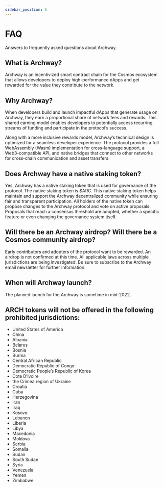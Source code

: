 ```yaml
---
sidebar_position: 5
---
```


# FAQ

Answers to frequently asked questions about Archway.

## What is Archway?

Archway is an incentivized smart contract chain for the Cosmos ecosystem that allows developers to deploy high-performance dApps and get rewarded for the value they contribute to the network.

## Why Archway?

When developers build and launch impactful dApps that generate usage on Archway, they earn a proportional share of network fees and rewards. This shared earning model enables developers to potentially access recurring streams of funding and participate in the protocol’s success.

Along with a more inclusive rewards model, Archway’s technical design is optimized for a seamless developer experience. The protocol provides a full WebAssembly (Wasm) implementation for cross-language support, a Web3-compatible API, and native bridges that connect to other networks for cross-chain communication and asset transfers.

## Does Archway have a native staking token?

Yes, Archway has a native staking token that is used for governance of the protocol. The native staking token is $ARC. This native staking token helps maintain and support the Archway decentralized community while ensuring fair and transparent participation. All holders of the native token can propose changes to the Archway protocol and vote on active proposals. Proposals that reach a consensus threshold are adopted, whether a specific feature or even changing the governance system itself.

## Will there be an Archway airdrop? Will there be a Cosmos community airdrop?

Early contributors and adopters of the protocol want to be rewarded. An airdrop is not confirmed at this time. All applicable laws across multiple jurisdictions are being investigated. Be sure to subscribe to the Archway email newsletter for further information. 

## When will Archway launch?

The planned launch for the Archway is sometime in mid-2022. 

## ARCH tokens will not be offered in the following prohibited jurisdictions:

- United States of America 
- China
- Albania
- Belarus
- Bosnia
- Burma
- Central African Republic
- Democratic Republic of Congo
- Democratic People’s Republic of Korea
- Cote D’Ivoire
- the Crimea region of Ukraine
- Croatia
- Cuba
- Herzegovina
- Iran
- Iraq
- Kosovo
- Lebanon
- Liberia
- Libya
- Macedonia
- Moldova
- Serbia
- Somalia
- Sudan
- South Sudan
- Syria
- Venezuela
- Yemen
- Zimbabwe
